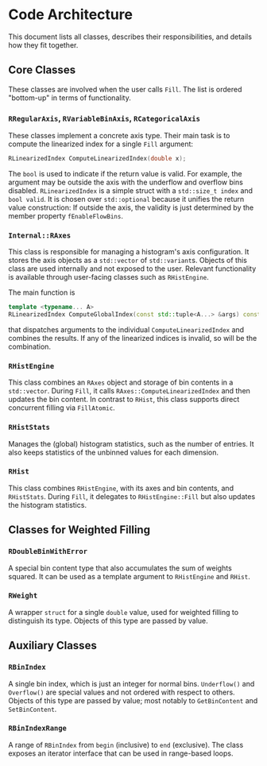 # Code Architecture

This document lists all classes, describes their responsibilities, and details how they fit together.

## Core Classes

These classes are involved when the user calls `Fill`.
The list is ordered "bottom-up" in terms of functionality.

### `RRegularAxis`, `RVariableBinAxis`, `RCategoricalAxis`

These classes implement a concrete axis type.
Their main task is to compute the linearized index for a single `Fill` argument:
```c++
RLinearizedIndex ComputeLinearizedIndex(double x);
```
The `bool` is used to indicate if the return value is valid.
For example, the argument may be outside the axis with the underflow and overflow bins disabled.
`RLinearizedIndex` is a simple struct with a `std::size_t index` and `bool valid`.
It is chosen over `std::optional` because it unifies the return value construction:
If outside the axis, the validity is just determined by the member property `fEnableFlowBins`.

### `Internal::RAxes`

This class is responsible for managing a histogram's axis configuration.
It stores the axis objects as a `std::vector` of `std::variant`s.
Objects of this class are used internally and not exposed to the user.
Relevant functionality is available through user-facing classes such as `RHistEngine`.

The main function is
```c++
template <typename... A>
RLinearizedIndex ComputeGlobalIndex(const std::tuple<A...> &args) const;
```
that dispatches arguments to the individual `ComputeLinearizedIndex` and combines the results.
If any of the linearized indices is invalid, so will be the combination.

### `RHistEngine`

This class combines an `RAxes` object and storage of bin contents in a `std::vector`.
During `Fill`, it calls `RAxes::ComputeLinearizedIndex` and then updates the bin content.
In contrast to `RHist`, this class supports direct concurrent filling via `FillAtomic`.

### `RHistStats`

Manages the (global) histogram statistics, such as the number of entries.
It also keeps statistics of the unbinned values for each dimension.

### `RHist`

This class combines `RHistEngine`, with its axes and bin contents, and `RHistStats`.
During `Fill`, it delegates to `RHistEngine::Fill` but also updates the histogram statistics.

## Classes for Weighted Filling

### `RDoubleBinWithError`

A special bin content type that also accumulates the sum of weights squared.
It can be used as a template argument to `RHistEngine` and `RHist`.

### `RWeight`

A wrapper `struct` for a single `double` value, used for weighted filling to distinguish its type.
Objects of this type are passed by value.

## Auxiliary Classes

### `RBinIndex`

A single bin index, which is just an integer for normal bins.
`Underflow()` and `Overflow()` are special values and not ordered with respect to others.
Objects of this type are passed by value; most notably to `GetBinContent` and `SetBinContent`.

### `RBinIndexRange`

A range of `RBinIndex` from `begin` (inclusive) to `end` (exclusive).
The class exposes an iterator interface that can be used in range-based loops.
